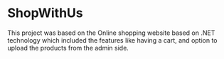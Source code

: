 # ShopWithUs
This project was based on the Online shopping website based on .NET technology which included the features like having a cart, and option to upload the products from the admin side.
